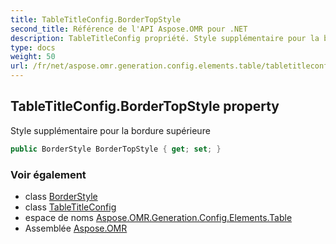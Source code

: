 ```yaml
---
title: TableTitleConfig.BorderTopStyle
second_title: Référence de l'API Aspose.OMR pour .NET
description: TableTitleConfig propriété. Style supplémentaire pour la bordure supérieure
type: docs
weight: 50
url: /fr/net/aspose.omr.generation.config.elements.table/tabletitleconfig/bordertopstyle/
---
```

## TableTitleConfig.BorderTopStyle property

Style supplémentaire pour la bordure supérieure

```csharp
public BorderStyle BorderTopStyle { get; set; }
```

### Voir également

* class [BorderStyle](../../../aspose.omr.generation.config/borderstyle/)
* class [TableTitleConfig](../)
* espace de noms [Aspose.OMR.Generation.Config.Elements.Table](../../tabletitleconfig/)
* Assemblée [Aspose.OMR](../../../)


